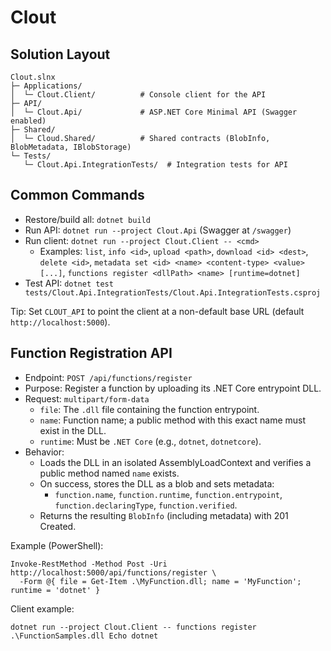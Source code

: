 # Clout

## Solution Layout

```
Clout.slnx
├─ Applications/
│  └─ Clout.Client/          # Console client for the API
├─ API/
│  └─ Clout.Api/             # ASP.NET Core Minimal API (Swagger enabled)
├─ Shared/
│  └─ Cloud.Shared/          # Shared contracts (BlobInfo, BlobMetadata, IBlobStorage)
└─ Tests/
   └─ Clout.Api.IntegrationTests/  # Integration tests for API
```

## Common Commands

- Restore/build all: `dotnet build`
- Run API: `dotnet run --project Clout.Api` (Swagger at `/swagger`)
- Run client: `dotnet run --project Clout.Client -- <cmd>`
  - Examples: `list`, `info <id>`, `upload <path>`, `download <id> <dest>`, `delete <id>`,
    `metadata set <id> <name> <content-type> <value> [...]`,
    `functions register <dllPath> <name> [runtime=dotnet]`
- Test API: `dotnet test tests/Clout.Api.IntegrationTests/Clout.Api.IntegrationTests.csproj`

Tip: Set `CLOUT_API` to point the client at a non-default base URL (default `http://localhost:5000`).

## Function Registration API

- Endpoint: `POST /api/functions/register`
- Purpose: Register a function by uploading its .NET Core entrypoint DLL.
- Request: `multipart/form-data`
  - `file`: The `.dll` file containing the function entrypoint.
  - `name`: Function name; a public method with this exact name must exist in the DLL.
  - `runtime`: Must be `.NET Core` (e.g., `dotnet`, `dotnetcore`).
- Behavior:
  - Loads the DLL in an isolated AssemblyLoadContext and verifies a public method named `name` exists.
  - On success, stores the DLL as a blob and sets metadata:
    - `function.name`, `function.runtime`, `function.entrypoint`, `function.declaringType`, `function.verified`.
  - Returns the resulting `BlobInfo` (including metadata) with 201 Created.

Example (PowerShell):

```
Invoke-RestMethod -Method Post -Uri http://localhost:5000/api/functions/register \
  -Form @{ file = Get-Item .\MyFunction.dll; name = 'MyFunction'; runtime = 'dotnet' }
```

Client example:

```
dotnet run --project Clout.Client -- functions register .\FunctionSamples.dll Echo dotnet
```
